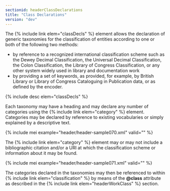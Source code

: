 ```yaml
---
sectionid: headerClassDeclarations
title: "Class Declarations"
version: "dev"
---
```


The {% include link elem="classDecls" %} element allows the declaration of generic taxonomies for the classification of entities according to one or both of the following two methods:

- by reference to a recognized international classification scheme such as the Dewey Decimal Classification, the Universal Decimal Classification, the Colon Classification, the Library of Congress Classification, or any other system widely used in library and documentation work
- by providing a set of keywords, as provided, for example, by British Library or Library of Congress Cataloguing in Publication data, or as defined by the encoder.

{% include desc elem="classDecls" %}

Each taxonomy may have a heading and may declare any number of categories using the {% include link elem="category" %} element. Categories may be declared by reference to existing vocabularies or simply explained by a descriptive text. 

{% include mei example="header/header-sample070.xml" valid="" %}

The {% include link elem="category" %} element may or may not include a bibliographic citation and/or a URI at which the classification scheme or information about it may be found.

{% include mei example="header/header-sample071.xml" valid="" %}

The categories declared in the taxonomies may then be referenced to within {% include link elem="classification" %} by means of the **@class** attribute as described in the {% include link elem="headerWorkClass" %} section. 

